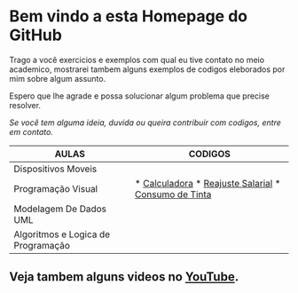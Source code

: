 # Bem vindo a esta Homepage do GitHub

Trago a você exercicios e exemplos com qual eu tive contato no meio academico, mostrarei tambem alguns exemplos de codigos eleborados por mim sobre algum assunto.

Espero que lhe agrade e possa solucionar algum problema que precise resolver.

_Se você tem alguma ideia, duvida ou queira contribuir com codigos, entre em contato._

AULAS | CODIGOS
------|--------
Dispositivos Moveis |
Programação Visual | * [Calculadora](https://github.com/wizardigor/Calculadora2) * [Reajuste Salarial](https://github.com/wizardigor/Reajustesalarial) * [Consumo de Tinta](https://github.com/wizardigor/ConsumoDeTinta)
Modelagem De Dados UML| 
Algoritmos e Logica de Programação | 

##  Veja tambem alguns videos no [YouTube](YouTube).
